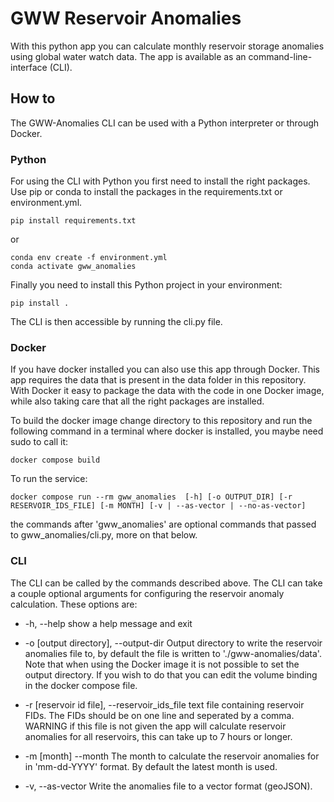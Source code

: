# GWW Reservoir Anomalies

With this python app you can calculate monthly reservoir storage anomalies using global water watch data. The app is available as an command-line-interface (CLI).

## How to
The GWW-Anomalies CLI can be used with a Python interpreter or through Docker.

### Python
For using the CLI with Python you first need to install the right packages. Use pip or conda to install the packages in the requirements.txt or environment.yml.

```
pip install requirements.txt 
```
or

```
conda env create -f environment.yml
conda activate gww_anomalies
```

Finally you need to install this Python project in your environment:
```
pip install .
```

The CLI is then accessible by running the cli.py file.

### Docker
If you have docker installed you can also use this app through Docker. This app requires the data that is present in the data folder in this repository. With Docker it easy to package the data with the code in one Docker image, while also taking care that all the right packages are installed.

To build the docker image change directory to this repository and run the following command in a terminal where docker is installed, you maybe need sudo to call it:
```
docker compose build
```
To run the service:

```
docker compose run --rm gww_anomalies  [-h] [-o OUTPUT_DIR] [-r RESERVOIR_IDS_FILE] [-m MONTH] [-v | --as-vector | --no-as-vector]
```
the commands after 'gww_anomalies' are optional commands that passed to gww_anomalies/cli.py, more on that below.

### CLI
The CLI can be called by the commands described above. The CLI can take a couple optional arguments for configuring the reservoir anomaly calculation. These options are:

- -h, --help                            show a help message and exit

- -o [output directory], --output-dir   Output directory to write the           reservoir anomalies file to, by default the file is written to './gww-anomalies/data'. Note that when using the Docker image it is not possible to set the output directory. If you wish to do that you can edit the volume binding in the docker compose file. 

- -r [reservoir id file], --reservoir_ids_file text file containing reservoir FIDs. The FIDs should be on one line and seperated by a comma. WARNING if this file is not given the app will calculate reservoir anomalies for all reservoirs, this can take up to 7 hours or longer.

- -m [month] --month                    The month to calculate the reservoir anomalies for in 'mm-dd-YYYY' format. By default the latest month is used.

- -v, --as-vector                       Write the anomalies file to a vector format (geoJSON). 